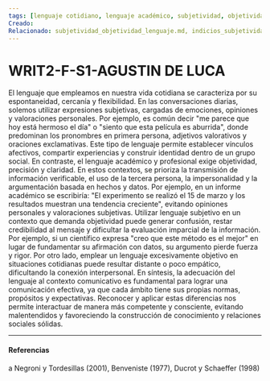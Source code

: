 ```yaml
---
tags: [lenguaje cotidiano, lenguaje académico, subjetividad, objetividad, comunicación]
Creado: 
Relacionado: subjetividad_objetividad_lenguaje.md, indicios_subjetividad_objetividad.md, textos_expositivos.md
---
```


# WRIT2-F-S1-AGUSTIN DE LUCA

El lenguaje que empleamos en nuestra vida cotidiana se caracteriza por su espontaneidad, cercanía y flexibilidad. En las conversaciones diarias, solemos utilizar expresiones subjetivas, cargadas de emociones, opiniones y valoraciones personales. Por ejemplo, es común decir "me parece que hoy está hermoso el día" o "siento que esta película es aburrida", donde predominan los pronombres en primera persona, adjetivos valorativos y oraciones exclamativas. Este tipo de lenguaje permite establecer vínculos afectivos, compartir experiencias y construir identidad dentro de un grupo social. En contraste, el lenguaje académico y profesional exige objetividad, precisión y claridad. En estos contextos, se prioriza la transmisión de información verificable, el uso de la tercera persona, la impersonalidad y la argumentación basada en hechos y datos. Por ejemplo, en un informe académico se escribiría: "El experimento se realizó el 15 de marzo y los resultados muestran una tendencia creciente", evitando opiniones personales y valoraciones subjetivas. Utilizar lenguaje subjetivo en un contexto que demanda objetividad puede generar confusión, restar credibilidad al mensaje y dificultar la evaluación imparcial de la información. Por ejemplo, si un científico expresa "creo que este método es el mejor" en lugar de fundamentar su afirmación con datos, su argumento pierde fuerza y rigor. Por otro lado, emplear un lenguaje excesivamente objetivo en situaciones cotidianas puede resultar distante o poco empático, dificultando la conexión interpersonal. En síntesis, la adecuación del lenguaje al contexto comunicativo es fundamental para lograr una comunicación efectiva, ya que cada ámbito tiene sus propias normas, propósitos y expectativas. Reconocer y aplicar estas diferencias nos permite interactuar de manera más competente y consciente, evitando malentendidos y favoreciendo la construcción de conocimiento y relaciones sociales sólidas.

---
#### Referencias
a Negroni y Tordesillas (2001), Benveniste (1977), Ducrot y Schaeffer (1998) 